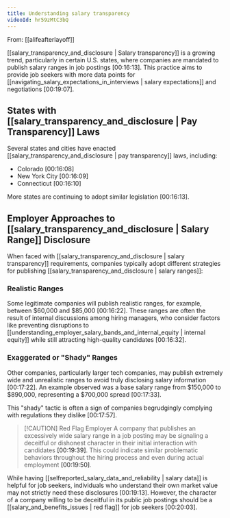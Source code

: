 ```yaml
---
title: Understanding salary transparency
videoId: hr59zMtC3bQ
---
```


From: [[alifeafterlayoff]] <br/> 

[[salary_transparency_and_disclosure | Salary transparency]] is a growing trend, particularly in certain U.S. states, where companies are mandated to publish salary ranges in job postings <a class="yt-timestamp" data-t="00:16:13">[00:16:13]</a>. This practice aims to provide job seekers with more data points for [[navigating_salary_expectations_in_interviews | salary expectations]] and negotiations <a class="yt-timestamp" data-t="00:19:07">[00:19:07]</a>.

## States with [[salary_transparency_and_disclosure | Pay Transparency]] Laws

Several states and cities have enacted [[salary_transparency_and_disclosure | pay transparency]] laws, including:
*   Colorado <a class="yt-timestamp" data-t="00:16:08">[00:16:08]</a>
*   New York City <a class="yt-timestamp" data-t="00:16:09">[00:16:09]</a>
*   Connecticut <a class="yt-timestamp" data-t="00:16:10">[00:16:10]</a>

More states are continuing to adopt similar legislation <a class="yt-timestamp" data-t="00:16:13">[00:16:13]</a>.

## Employer Approaches to [[salary_transparency_and_disclosure | Salary Range]] Disclosure

When faced with [[salary_transparency_and_disclosure | salary transparency]] requirements, companies typically adopt different strategies for publishing [[salary_transparency_and_disclosure | salary ranges]]:

### Realistic Ranges
Some legitimate companies will publish realistic ranges, for example, between $60,000 and $85,000 <a class="yt-timestamp" data-t="00:16:22">[00:16:22]</a>. These ranges are often the result of internal discussions among hiring managers, who consider factors like preventing disruptions to [[understanding_employer_salary_bands_and_internal_equity | internal equity]] while still attracting high-quality candidates <a class="yt-timestamp" data-t="00:16:32">[00:16:32]</a>.

### Exaggerated or "Shady" Ranges
Other companies, particularly larger tech companies, may publish extremely wide and unrealistic ranges to avoid truly disclosing salary information <a class="yt-timestamp" data-t="00:17:22">[00:17:22]</a>. An example observed was a base salary range from $150,000 to $890,000, representing a $700,000 spread <a class="yt-timestamp" data-t="00:17:33">[00:17:33]</a>.

This "shady" tactic is often a sign of companies begrudgingly complying with regulations they dislike <a class="yt-timestamp" data-t="00:17:57">[00:17:57]</a>.

> [!CAUTION] Red Flag Employer
> A company that publishes an excessively wide salary range in a job posting may be signaling a deceitful or dishonest character in their initial interaction with candidates <a class="yt-timestamp" data-t="00:19:39">[00:19:39]</a>. This could indicate similar problematic behaviors throughout the hiring process and even during actual employment <a class="yt-timestamp" data-t="00:19:50">[00:19:50]</a>.

While having [[selfreported_salary_data_and_reliability | salary data]] is helpful for job seekers, individuals who understand their own market value may not strictly need these disclosures <a class="yt-timestamp" data-t="00:19:13">[00:19:13]</a>. However, the character of a company willing to be deceitful in its public job postings should be a [[salary_and_benefits_issues | red flag]] for job seekers <a class="yt-timestamp" data-t="00:20:03">[00:20:03]</a>.